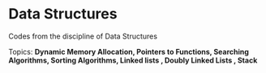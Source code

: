 # Data Structures

Codes from the discipline of Data Structures

Topics:
**Dynamic Memory Allocation, Pointers to Functions, Searching Algorithms, Sorting Algorithms, Linked lists , Doubly Linked Lists , Stack**
